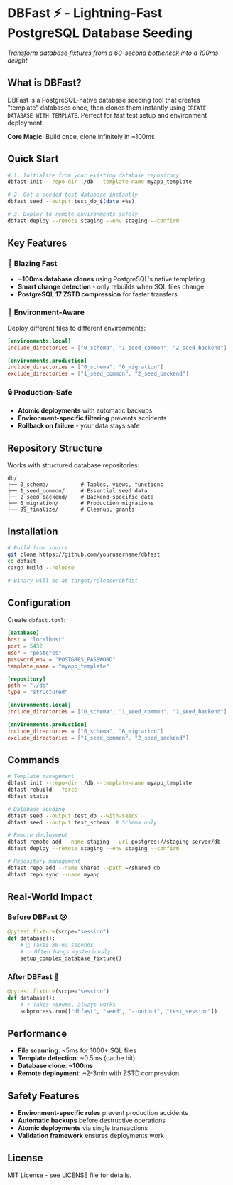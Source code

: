 # DBFast ⚡ - Lightning-Fast PostgreSQL Database Seeding

*Transform database fixtures from a 60-second bottleneck into a 100ms delight*

## What is DBFast?

DBFast is a PostgreSQL-native database seeding tool that creates "template" databases once, then clones them instantly using `CREATE DATABASE WITH TEMPLATE`. Perfect for fast test setup and environment deployment.

**Core Magic**: Build once, clone infinitely in ~100ms

## Quick Start

```bash
# 1. Initialize from your existing database repository
dbfast init --repo-dir ./db --template-name myapp_template

# 2. Get a seeded test database instantly
dbfast seed --output test_db_$(date +%s)

# 3. Deploy to remote environments safely
dbfast deploy --remote staging --env staging --confirm
```

## Key Features

### 🚀 **Blazing Fast**
- **~100ms database clones** using PostgreSQL's native templating
- **Smart change detection** - only rebuilds when SQL files change
- **PostgreSQL 17 ZSTD compression** for faster transfers

### 🎯 **Environment-Aware**
Deploy different files to different environments:
```toml
[environments.local]
include_directories = ["0_schema", "1_seed_common", "2_seed_backend"]

[environments.production]  
include_directories = ["0_schema", "6_migration"]
exclude_directories = ["1_seed_common", "2_seed_backend"]
```

### 🔒 **Production-Safe**
- **Atomic deployments** with automatic backups
- **Environment-specific filtering** prevents accidents
- **Rollback on failure** - your data stays safe

## Repository Structure

Works with structured database repositories:
```
db/
├── 0_schema/          # Tables, views, functions
├── 1_seed_common/     # Essential seed data  
├── 2_seed_backend/    # Backend-specific data
├── 6_migration/       # Production migrations
└── 99_finalize/       # Cleanup, grants
```

## Installation

```bash
# Build from source
git clone https://github.com/yourusername/dbfast
cd dbfast
cargo build --release

# Binary will be at target/release/dbfast
```

## Configuration

Create `dbfast.toml`:
```toml
[database]
host = "localhost"
port = 5432
user = "postgres"
password_env = "POSTGRES_PASSWORD"
template_name = "myapp_template"

[repository]
path = "./db"
type = "structured"

[environments.local]
include_directories = ["0_schema", "1_seed_common", "2_seed_backend"]

[environments.production]
include_directories = ["0_schema", "6_migration"]
exclude_directories = ["1_seed_common", "2_seed_backend"]
```

## Commands

```bash
# Template management
dbfast init --repo-dir ./db --template-name myapp_template
dbfast rebuild --force
dbfast status

# Database seeding
dbfast seed --output test_db --with-seeds
dbfast seed --output test_schema  # Schema only

# Remote deployment  
dbfast remote add --name staging --url postgres://staging-server/db
dbfast deploy --remote staging --env staging --confirm

# Repository management
dbfast repo add --name shared --path ~/shared_db
dbfast repo sync --name myapp
```

## Real-World Impact

### Before DBFast 😢
```python
@pytest.fixture(scope="session")  
def database():
    # 🐌 Takes 30-60 seconds
    # 💥 Often hangs mysteriously  
    setup_complex_database_fixture()
```

### After DBFast 🎉
```python  
@pytest.fixture(scope="session")
def database():
    # ⚡ Takes <500ms, always works
    subprocess.run(["dbfast", "seed", "--output", "test_session"])
```

## Performance

- **File scanning**: ~5ms for 1000+ SQL files
- **Template detection**: ~0.5ms (cache hit)
- **Database clone**: **~100ms** 
- **Remote deployment**: ~2-3min with ZSTD compression

## Safety Features

- **Environment-specific rules** prevent production accidents
- **Automatic backups** before destructive operations  
- **Atomic deployments** via single transactions
- **Validation framework** ensures deployments work

## License

MIT License - see LICENSE file for details.